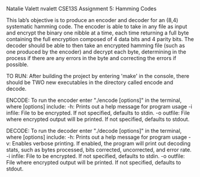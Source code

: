 Natalie Valett
nvalett
CSE13S Assignment 5: Hamming Codes


This lab’s objective is to produce an encoder and decoder for an (8,4) systematic hamming code. The encoder is able to take in any file as input and encrypt the binary one nibble at a time, each time returning a full byte containing the full encryption composed of 4 data bits and 4 parity bits.
The decoder should be able to then take an encrypted hamming file (such as one produced by the encoder) and decrypt each byte, determining in the process if there are any errors in the byte and correcting the errors if possible.

TO RUN:
After building the project by entering 'make' in the console, there should be TWO new executables in the directory called encode and decode. 

ENCODE:
To run the encoder enter "./encode [options]" in the terminal, where [options] include:
	-h: Prints out a help message for program usage
	-i infile: File to be encrypted. If not specified, defaults to stdin.
	-o outfile: File where encrypted output will be printed. If not specified, defaults to stdout.

DECODE:
To run the decoder enter "./decode [options]" in the terminal, where [options] include:
	-h: Prints out a help message for program usage
	-v: Enables verbose printing. If enabled, the program will print out decoding stats, such as bytes processed, bits corrected, uncorrected, and error rate.
	-i infile: File to be encrypted. If not specified, defaults to stdin.
	-o outfile: File where encrypted output will be printed. If not specified, defaults to stdout.
